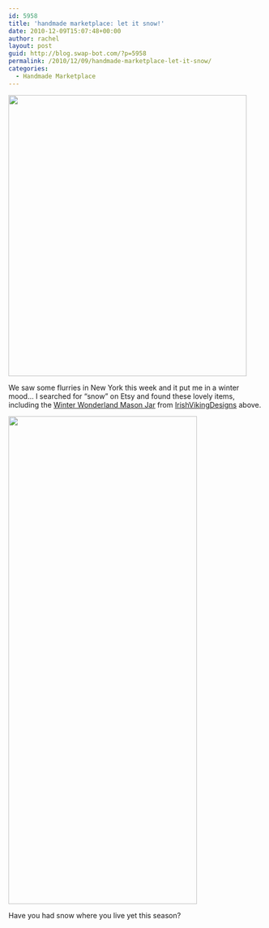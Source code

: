 ```yaml
---
id: 5958
title: 'handmade marketplace: let it snow!'
date: 2010-12-09T15:07:48+00:00
author: rachel
layout: post
guid: http://blog.swap-bot.com/?p=5958
permalink: /2010/12/09/handmade-marketplace-let-it-snow/
categories:
  - Handmade Marketplace
---
```

[<img src="http://blog.swap-bot.com/wp-content/uploads/2010/12/snowjar.jpg" alt="" title="snowjar" width="470" height="555" class="aligncenter size-full wp-image-5959" srcset="http://blog.swap-bot.com/wp-content/uploads/2010/12/snowjar-254x300.jpg 254w, http://blog.swap-bot.com/wp-content/uploads/2010/12/snowjar.jpg 470w" sizes="(max-width: 470px) 100vw, 470px" />](http://www.etsy.com/listing/63983089/winter-wonderland-mason-jar-snow-globe?ref=sr_gallery_13&ga_search_query=snow&ga_search_type=handmade&ga_page=4&order=&includes%5B0%5D=tags&includes%5B1%5D=title&filter%5B0%5D=handmade)

We saw some flurries in New York this week and it put me in a winter mood&#8230; I searched for &#8220;snow&#8221; on Etsy and found these lovely items, including the [Winter Wonderland Mason Jar](http://www.etsy.com/listing/63983089/winter-wonderland-mason-jar-snow-globe?ref=sr_gallery_13&ga_search_query=snow&ga_search_type=handmade&ga_page=4&order=&includes%5B0%5D=tags&includes%5B1%5D=title&filter%5B0%5D=handmade) from [IrishVikingDesigns](http://www.etsy.com/people/IrishVikingDesigns?ref=ls_profile) above.

<img src="http://blog.swap-bot.com/wp-content/uploads/2010/12/Screen-shot-2010-12-13-at-2.33.22-PM.png" alt="" title="Screen shot 2010-12-13 at 2.33.22 PM" width="372" height="963" class="aligncenter size-full wp-image-6387" />

Have you had snow where you live yet this season?